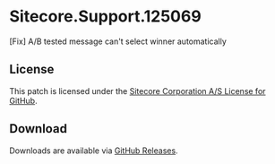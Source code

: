 # Sitecore.Support.125069
[Fix] A/B tested message can't select winner automatically

## License  
This patch is licensed under the [Sitecore Corporation A/S License for GitHub](https://github.com/sitecoresupport/Sitecore.Support.125069/blob/master/LICENSE).  

## Download  
Downloads are available via [GitHub Releases](https://github.com/sitecoresupport/Sitecore.Support.125069/releases).  
